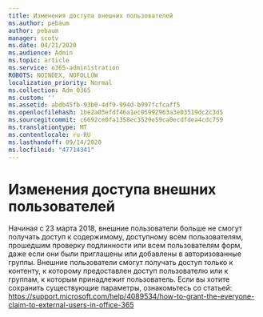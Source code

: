 ```yaml
---
title: Изменения доступа внешних пользователей
ms.author: pebaum
author: pebaum
manager: scotv
ms.date: 04/21/2020
ms.audience: Admin
ms.topic: article
ms.service: o365-administration
ROBOTS: NOINDEX, NOFOLLOW
localization_priority: Normal
ms.collection: Adm_O365
ms.custom: ''
ms.assetid: abdb45fb-93b0-4df9-994d-b997fcfcaff5
ms.openlocfilehash: 1be2a05efdf46a1ec05992963a3e03519dc2c3d5
ms.sourcegitcommit: c6692ce0fa1358ec3529e59ca0ecdfdea4cdc759
ms.translationtype: MT
ms.contentlocale: ru-RU
ms.lasthandoff: 09/14/2020
ms.locfileid: "47714341"
---
```

# <a name="changes-to-external-user-access"></a>Изменения доступа внешних пользователей

Начиная с 23 марта 2018, внешние пользователи больше не смогут получать доступ к содержимому, доступному всем пользователям, прошедшим проверку подлинности или всем пользователям форм, даже если они были приглашены или добавлены в авторизованные группы. Внешние пользователи смогут получать доступ только к контенту, к которому предоставлен доступ пользователю или к группам, к которым принадлежит пользователь. Если вы хотите сохранить существующие параметры, ознакомьтесь со статьей: https://support.microsoft.com/help/4089534/how-to-grant-the-everyone-claim-to-external-users-in-office-365
  


